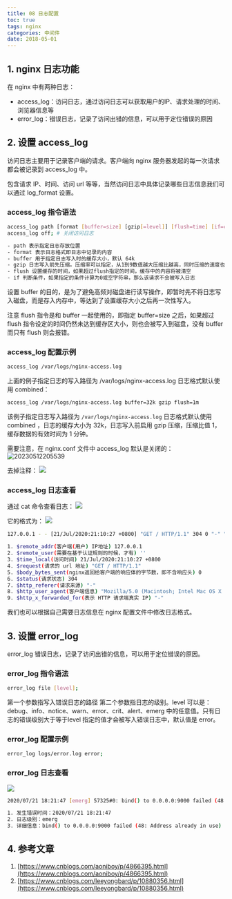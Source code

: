 ```yaml
---
title: 08 日志配置
toc: true
tags: nginx
categories: 中间件
date: 2018-05-01
---
```


## 1. nginx 日志功能

在 nginx 中有两种日志：

- access_log：访问日志，通过访问日志可以获取用户的IP、请求处理的时间、浏览器信息等
- error_log：错误日志，记录了访问出错的信息，可以用于定位错误的原因

## 2. 设置 access_log

访问日志主要用于记录客户端的请求。客户端向 nginx 服务器发起的每一次请求都会被记录到 access_log 中。

包含请求 IP、时间、访问 url 等等，当然访问日志中具体记录哪些日志信息我们可以通过 log_format 设置。

### access_log 指令语法

```bash
access_log path [format [buffer=size] [gzip[=level]] [flush=time] [if=condition]]; # 设置访问日志
access_log off; # 关闭访问日志

- path 表示指定日志存放位置
- format 表示日志格式即日志中记录的内容
- buffer 用于指定日志写入时的缓存大小，默认 64k
- gzip 日志写入前先压缩。压缩率可以指定，从1到9数值越大压缩比越高，同时压缩的速度也越慢，默认1
- flush 设置缓存的时间，如果超过flush指定的时间，缓存中的内容将被清空
- if 判断条件，如果指定的条件计算为0或空字符串，那么该请求不会被写入日志
```

设置 buffer 的目的，是为了避免高频对磁盘进行读写操作，即暂时先不将日志写入磁盘，而是存入内存中，等达到了设置缓存大小之后再一次性写入。

注意 flush 指令是和 buffer 一起使用的，即指定 buffer=size 之后，如果超过 flush 指令设定的时间仍然未达到缓存区大小，则也会被写入到磁盘，没有 buffer 而只有 flush 则会报错。

### access_log 配置示例

```bash
access_log /var/logs/nginx-access.log
```

上面的例子指定日志的写入路径为 /var/logs/nginx-access.log 日志格式默认使用 combined：

```bash
access_log /var/logs/nginx-access.log buffer=32k gzip flush=1m
```

该例子指定日志写入路径为 `/var/logs/nginx-access.log` 日志格式默认使用 combined ，日志的缓存大小为 32k，日志写入前启用 gzip 压缩，压缩比值 1，缓存数据的有效时间为 1 分钟。

需要注意，在 nginx.conf 文件中 access_log 默认是关闭的：
![20230512205539](http://s3.airtlab.com/blog/20230512205539.png)

去掉注释：
![](http://c1.airtlab.com/15953369053114.jpg#id=yK5bl&originHeight=700&originWidth=2190&originalType=binary&ratio=1&status=done&style=none)

### access_log 日志查看

通过 cat 命令查看日志：
![](http://c1.airtlab.com/15953370482388.jpg#id=Atj9p&originHeight=490&originWidth=2878&originalType=binary&ratio=1&status=done&style=none)

它的格式为：
![](http://c1.airtlab.com/15953374175706.jpg#id=lTOrp&originHeight=164&originWidth=1136&originalType=binary&ratio=1&status=done&style=none)

```bash
127.0.0.1 - - [21/Jul/2020:21:10:27 +0800] "GET / HTTP/1.1" 304 0 "-" "Mozilla/5.0 (Macintosh; Intel Mac OS X 10_15_4) AppleWebKit/537.36 (KHTML, like Gecko) Chrome/83.0.4103.116 Safari/537.36" "-"

1. $remote_addr(客户端(用户) IP地址) 127.0.0.1
2. $remote_user(需要在基于认证规则的时候，才有) ''
3. $time_local(访问时间) 21/Jul/2020:21:10:27 +0800
4. $request(请求的 url 地址) "GET / HTTP/1.1"
5. $body_bytes_sent(nginx返回给客户端的响应体的字节数，即不含响应头) 0
6. $status(请求状态) 304 
7. $http_referer(请求来源) "-"
8. $http_user_agent(客户端信息) "Mozilla/5.0 (Macintosh; Intel Mac OS X 10_15_4) AppleWebKit/537.36 (KHTML, like Gecko) Chrome/83.0.4103.116 Safari/537.36"
9. $http_x_forwarded_for(表示 HTTP 请求端真实 IP) "-"
```

我们也可以根据自己需要日志信息在 nginx 配置文件中修改日志格式。

## 3. 设置 error_log

error_log 错误日志，记录了访问出错的信息，可以用于定位错误的原因。

### error_log 指令语法

```bash
error_log file [level];
```

第一个参数指写入错误日志的路径
第二个参数指日志的级别。level 可以是：debug、info、notice、warn、error、crit、alert、emerg 中的任意值。只有日志的错误级别大于等于level 指定的值才会被写入错误日志中，默认值是 error。

### error_log 配置示例

```bash
error_log logs/error.log error;
```

### error_log 日志查看

![](http://c1.airtlab.com/15953384654024.jpg#id=XaDjw&originHeight=568&originWidth=2856&originalType=binary&ratio=1&status=done&style=none)

```bash
2020/07/21 18:21:47 [emerg] 57325#0: bind() to 0.0.0.0:9000 failed (48: Address already in use)

1. 发生错误时间：2020/07/21 18:21:47 
2. 日志级别：emerg 
3. 详细信息：bind() to 0.0.0.0:9000 failed (48: Address already in use)
```

## 4. 参考文章
1. [https://www.cnblogs.com/aoniboy/p/4866395.html](https://www.cnblogs.com/aoniboy/p/4866395.html)
2. [https://www.cnblogs.com/leeyongbard/p/10880356.html](https://www.cnblogs.com/leeyongbard/p/10880356.html)